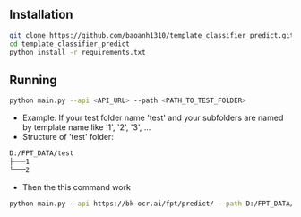 ## Installation
```bash
git clone https://github.com/baoanh1310/template_classifier_predict.git
cd template_classifier_predict
python install -r requirements.txt
```

## Running
```bash
python main.py --api <API_URL> --path <PATH_TO_TEST_FOLDER>
```

- Example: If your test folder name 'test' and your subfolders are named by template name like '1', '2', '3', ...
- Structure of 'test' folder:
```bash
D:/FPT_DATA/test
├───1
└───2
```
- Then the this command work
```bash
python main.py --api https://bk-ocr.ai/fpt/predict/ --path D:/FPT_DATA/test
```